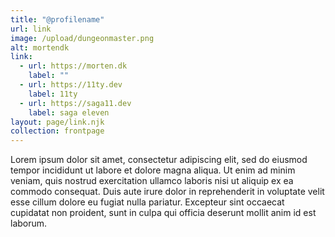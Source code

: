 ```yaml
---
title: "@profilename"
url: link
image: /upload/dungeonmaster.png
alt: mortendk
link:
  - url: https://morten.dk
    label: ""
  - url: https://11ty.dev
    label: 11ty
  - url: https://saga11.dev
    label: saga eleven
layout: page/link.njk
collection: frontpage
---
```


Lorem ipsum dolor sit amet, consectetur adipiscing elit, sed do eiusmod tempor incididunt ut labore et dolore magna aliqua. Ut enim ad minim veniam, quis nostrud exercitation ullamco laboris nisi ut aliquip ex ea commodo consequat. Duis aute irure dolor in reprehenderit in voluptate velit esse cillum dolore eu fugiat nulla pariatur. Excepteur sint occaecat cupidatat non proident, sunt in culpa qui officia deserunt mollit anim id est laborum.
